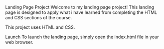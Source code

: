 Landing Page Project
Welcome to my landing page project! This landing page is designed to apply what i have learned from completing the HTML and CSS sections of the course.

This project uses HTML and CSS.

Launch
To launch the landing page, simply open the index.html file in your web browser.

